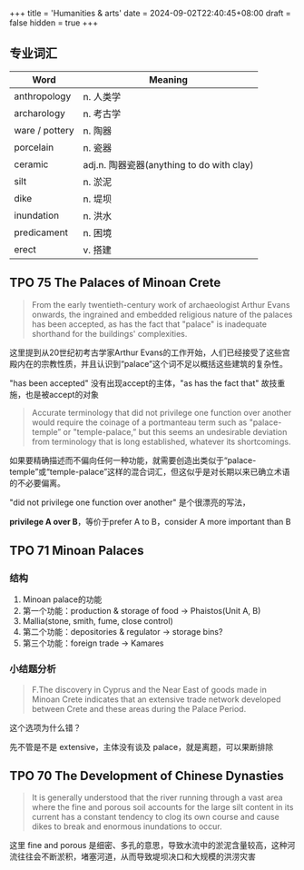 +++
title = 'Humanities & arts'
date = 2024-09-02T22:40:45+08:00
draft = false
hidden = true
+++

## 专业词汇

| Word             | Meaning                 |
|------------------|-------------------------|
| anthropology          | n. 人类学           |
| archarology  | n. 考古学 |
| ware / pottery  | n. 陶器 |
| porcelain | n. 瓷器 |
| ceramic | adj.n. 陶器瓷器(anything to do with clay) |
| silt | n. 淤泥 |
| dike | n. 堤坝 |
| inundation | n. 洪水 |
| predicament | n. 困境 |
| erect | v. 搭建 |

## TPO 75 The Palaces of Minoan Crete

> From the early twentieth-century work of archaeologist Arthur Evans onwards, the ingrained and embedded religious nature of the palaces has been accepted, as has the fact that "palace" is inadequate shorthand for the buildings' complexities.

这里提到从20世纪初考古学家Arthur Evans的工作开始，人们已经接受了这些宫殿内在的宗教性质，并且认识到“palace”这个词不足以概括这些建筑的复杂性。

"has been accepted" 没有出现accept的主体，"as has the fact that" 故技重施，也是被accept的对象

> Accurate terminology that did not privilege one function over another would require the coinage of a portmanteau term such as "palace-temple” or "temple-palace,” but this seems an undesirable deviation from terminology that is long established, whatever its shortcomings.

如果要精确描述而不偏向任何一种功能，就需要创造出类似于“palace-temple”或“temple-palace”这样的混合词汇，但这似乎是对长期以来已确立术语的不必要偏离。

"did not privilege one function over another" 是个很漂亮的写法，

**privilege A over B**，等价于prefer A to B，consider A more important than B

## TPO 71 Minoan Palaces

### 结构

1. Minoan palace的功能
2. 第一个功能：production & storage of food -> Phaistos(Unit A, B)
3. Mallia(stone, smith, fume, close control)
4. 第二个功能：depositories & regulator -> storage bins?
5. 第三个功能：foreign trade -> Kamares

### 小结题分析

> F.The discovery in Cyprus and the Near East of goods made in Minoan Crete indicates that an extensive trade network developed between Crete and these areas during the Palace Period.

这个选项为什么错？

先不管是不是 extensive，主体没有谈及 palace，就是离题，可以果断排除

## TPO 70 The Development of Chinese Dynasties

> It is generally understood that the river running through a vast area where the fine and porous soil accounts for the large silt content in its current has a constant tendency to clog its own course and cause dikes to break and enormous inundations to occur.

这里 fine and porous 是细密、多孔的意思，导致水流中的淤泥含量较高，这种河流往往会不断淤积，堵塞河道，从而导致堤坝决口和大规模的洪涝灾害

